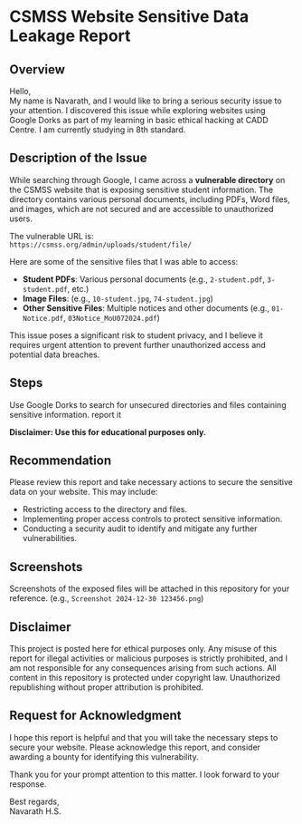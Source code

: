 # CSMSS Website Sensitive Data Leakage Report

## Overview
Hello,  
My name is Navarath, and I would like to bring a serious security issue to your attention. I discovered this issue while exploring websites using Google Dorks as part of my learning in basic ethical hacking at CADD Centre. I am currently studying in 8th standard.

## Description of the Issue
While searching through Google, I came across a **vulnerable directory** on the CSMSS website that is exposing sensitive student information. The directory contains various personal documents, including PDFs, Word files, and images, which are not secured and are accessible to unauthorized users.  

The vulnerable URL is:  
`https://csmss.org/admin/uploads/student/file/`

Here are some of the sensitive files that I was able to access:

- **Student PDFs**: Various personal documents (e.g., `2-student.pdf`, `3-student.pdf`, etc.)
- **Image Files**: (e.g., `10-student.jpg`, `74-student.jpg`)
- **Other Sensitive Files**: Multiple notices and other documents (e.g., `01-Notice.pdf`, `03Notice_MoU072024.pdf`)

This issue poses a significant risk to student privacy, and I believe it requires urgent attention to prevent further unauthorized access and potential data breaches.

## Steps
Use Google Dorks to search for unsecured directories and files containing sensitive information.
report it

**Disclaimer: Use this for educational purposes only.**

## Recommendation
Please review this report and take necessary actions to secure the sensitive data on your website. This may include:

- Restricting access to the directory and files.
- Implementing proper access controls to protect sensitive information.
- Conducting a security audit to identify and mitigate any further vulnerabilities.

## Screenshots
Screenshots of the exposed files will be attached in this repository for your reference. (e.g., `Screenshot 2024-12-30 123456.png`)

## Disclaimer
This project is posted here for ethical purposes only. Any misuse of this report for illegal activities or malicious purposes is strictly prohibited, and I am not responsible for any consequences arising from such actions. All content in this repository is protected under copyright law. Unauthorized republishing without proper attribution is prohibited.

## Request for Acknowledgment
I hope this report is helpful and that you will take the necessary steps to secure your website. Please acknowledge this report, and consider awarding a bounty for identifying this vulnerability.

Thank you for your prompt attention to this matter. I look forward to your response.

Best regards,  
Navarath H.S.
